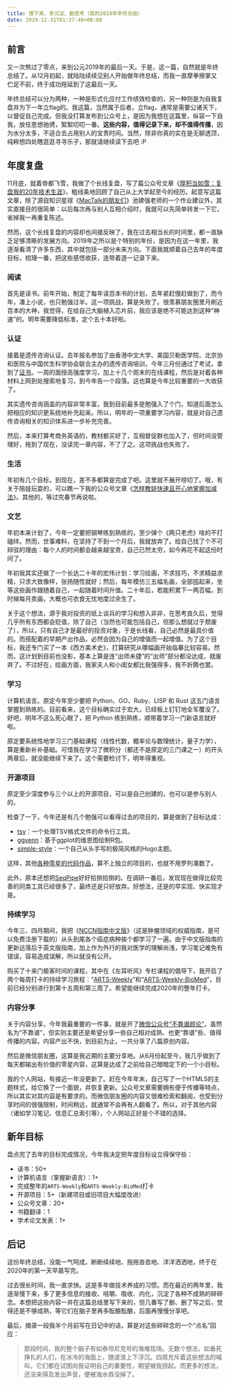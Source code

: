 ```yaml
---
title: 慢下来、多沉淀、勤思考（我的2019年年终总结）
date: 2019-12-31T01:27:40+08:00
---
```


## 前言

又一次熬过了零点，来到公元2019年的最后一天。于是，这一篇，自然就是年终总结了。从12月初起，就陆陆续续见别人开始做年终总结，而我一直摩拳擦掌又伫足不前，终于成功拖延到了这最后一天。

年终总结可以分为两种，一种是形式化应付工作绩效检查的，另一种则是为自我复盘并为下一年立flag的。我这篇，当然属于后者。立flag，通常是需要公诸天下，以督促自己完成。但我没打算发布到公众号上，是因为我想在这篇里，纵容一下自我，放任思想驰骋，絮絮叨叨一番。**这些内容，值得记录下来，却不值得传播**，因为水分太多，不适合去占用别人的宝贵时间。当然，除非你真的实在是无聊透顶，纯粹想四处瞎逛逛寻寻乐子，那就请继续读下去吧 :P

## 年度复盘

11月底，就着帝都飞雪，我做了个长线复盘，写了篇公众号文章《[厚积当如雪：复盘我的20年技术生涯](https://mp.weixin.qq.com/s/jKB6nOuVZlnu6giYc7N1Qg)》，粗线条地回顾了自己从上大学起至今的经历。起意写这篇文章，除了源自知识星球《[MacTalk的朋友们](https://t.zsxq.com/yNnAeuf)》池建强老师的一个作业建议外，其实直接目的很简单：以后每次再与别人互相介绍时，我就可以先简单转发一下它，省掉我一再重复陈述。

然而，这个长线复盘的内容却也间接反映了，我在过去相当长的时间里，都一直缺乏足够清晰的发展方向。2019年之所以是个特别的年份，是因为在这一年里，我逐渐看清了许多东西，其中就包括一部分未来方向。下面我就顺着自己去年的年度目标，梳理一番，把这些感悟收获，连带着逐一记录下来。

### 阅读

首先是读书。前年开始，制定了每年读百本书的计划，去年紧赶慢赶做到了，而今年，凑上小说，也只勉强过半。这一项挑战，算是失败了。很羡慕朋友圈里月刷近百本的大神，我觉得，在给自己大脑植入芯片前，我应该是绝不可能达到这种“神速”的。明年需要降低标准，定个五十本好啦。

### 认证

接着是遗传咨询认证。去年报名参加了由香港中文大学、美国贝勒医学院、北京协和医院与中国优生科学协会联合主办的遗传咨询培训，今年三月份通过了考试，拿到了[证书](http://localhost:1313/images/genetic-counseling-certification.jpg)。一周的面授高强度学习，加上十几个周末的在线课程，然后是对着各种材料上网到处搜索地复习，到今年告一个段落。这也算是今年比较重要的一大收获了。

其实遗传咨询涵盖的内容非常丰富，我到目前最多是勉强入了个门，知道后面怎么把相应的知识更系统地补充起来。所以，明年的一项重要学习内容，就是对自己遗传咨询相关的知识体系进一步补充完善。

然后，本来打算考商务英语的，教材都买好了，互相督促群也加入了，但时间没管理好，拖到了现在，没读完一章内容，不了了之。这项挑战也失败了。

### 生活

年初有几个目标，到现在，差不多都算是完成了吧。这里就不展开唠叨了。哦，有关于陪娃玩耍的，可以瞧一下我的公众号文章《[怎样教娃快速且开心地掌握加减法](https://mp.weixin.qq.com/s/zF6_VME4cku3_LwxrKUHGg)》。其他的，等过完春节再说啦。

### 文艺

年初本来计划了，今年一定要把钢琴练到熟练的，至少弹个《两只老虎》啥的不打磕绊。然而，世事难料，在坚持了不到一个月后，我就放弃了。给自己找了个不可辩驳的理由：每个人的时间都会越来越宝贵，自己已然太穷，如今再花不起这份时间了。

年初我其实还做了一个长达二十年的宏伟计划：学习绘画，不求技巧，不求精益求精，只求大致像样，张扬随性就好；然后，每年模仿三五幅名画，全部囤起来，坐等这些画作跟随着自己，一起随着时间升值。二十年后，若能积累下一两百幅，到时候每月卖画，大概也可衣食无忧地度过余生了。

关于这个想法，源于我对投资的纸上谈兵的学习和想入非非，在思考良久后，觉得几乎所有东西都会贬值，除了自己（当然也可能包括自己，但那么想就过于颓废了），所以，只有自己才是最好的投资对象，于是长线看，自己必然是最具价值的。而搭配着的早期产出作品，必然会因为自己的增值而一起增值。为了这个目标，我还专门买了一本《西方美术史》，打算研究从哪幅画开始临摹比较容易。然而，这计划到目前也没影，基本上算是连“出师未捷”的“出师”部分都没达成，就废弃了。不过好在，绘画方面，我家夫人和小闺女都比我强得多，我不折腾也罢。

### 学习

计算机语言。原定今年至少要把 Python、GO、Ruby、LISP 和 Rust 这五门语言掌握到熟练的。目前看来，这个目标确实过于宏大，已经板上钉钉地全军覆没了。好吧，明年不这么死心眼了，把 Python 练到熟练，顺带着学习一门新语言就好啦。

原定要系统性地学习三门基础课程（线性代数，概率论与数理统计，量子力学），算是重新补补基础。可惜我在学习了微积分（都还不是原定的三门课之一）的开头两章后，就没能继续下来了。这个需要检讨下，明年得重视。

### 开源项目

原定至少深度参与三个以上的开源项目，可以是自己创建的，也可以是参与别人的。

检查了一下，今年还是有几个勉强可以看得过去的项目的，算是做到了目标达成：

* [tsv](https://github.com/yanlinlin82/tsv)：一个处理TSV格式文件的命令行工具。
* [ggvenn](https://github.com/yanlinlin82/ggvenn)：基于ggplot的维恩图绘制R包。
* [simple-style](https://github.com/yanlinlin82/simple-style)：一个自己从头手写的极简风格的Hugo主题。

这样，其他[各种零星的代码作品](/works/)，算不上独立的项目的，也就不用罗列凑数了。

此外，原本还想把[SeqPipe](https://github.com/yanlinlin82/sesqpipe)好好拾捯拾捯的。在调研一番后，发现现在做得比较完善的同类工具已经很多了，最终还是只好放弃。好想法，还是的早实现、快实现才是。

### 持续学习

今年三、四月期间，我把《[NCCN指南中文版](https://www.nccn.org/global/international_adaptations.aspx#chinese_translations)》（这是肿瘤领域的权威指南，是可以免费注册下载的）从头到尾各个癌症病种挨个都学习了一遍。由于中文版指南的更新远落后于英文版指南，加上作为外行的我对医学的理解尚浅，学习笔记难免有错误，容易造成误解，所以就没有公开。

购买了十来门极客时间的课程，其中在《左耳听风》专栏课程的倡导下，我开启了两个每周打卡的持续学习旅程：“[ARTS-Weekly](https://github.com/yanlinlin82/ARTS-Weekly/)”和“[ARTS-Weekly-BioMed](https://github.com/yanlinlin82/ARTS-Weekly-BioMed/)”，目前已经分别进行到第十五周和第三周了。希望能继续完成2020年的整年打卡。

### 内容分享

关于内容分享，今年我最重要的一件事，就是开了[微信公众号“不靠谱颜论”](/public/)，虽然名为“不靠谱”，但实则主要还是希望分享一些自己相对成熟、也更“靠谱”些、值得传播的内容。内容产出不快，到目前为止，一共分享了八篇原创内容。

然后是微信朋友圈，这算是我近期的主要分享地。从6月份起至今，我几乎做到了每天都输出有价值的零星内容，这算是达成了之前给自己暗暗定下的一个小目标。

我的个人网站，有接近一年没更新了。赶在今年年末，自己写了一个HTML5的主题样式，给它换了一个面貌，并恢复更新。公众号文章需要拥有便于传播等特点，所以其实对其内容是有要求的。而微信朋友圈的内容又很难检索和翻阅，也受到分享时间的很强限制，时间稍远，就通常不会再有人翻看了。所以，对于其他内容（诸如学习笔记、信息汇总索引等），个人网站正好是个不错的选择。

## 新年目标

盘点完了去年的目标完成情况，今年我决定把年度目标设立得保守些：

* 读书：50+
* 计算机语言（掌握新语言）：1+
* 完成整年的`ARTS-Weekly`和`ARTS-Weekly-BioMed`打卡
* 开源项目：5+（新建项目或旧项目大幅度改进）
* 公众号文章：20+
* 书籍翻译：1
* 学术论文发表：1+

## 后记

这份年终总结，没能一气呵成，断断续续地、拖拖沓沓地、洋洋洒洒地，终于在2020年的第一天早晨写完。

过去很长时间，我一直求快。这是多年做技术养成的习惯。而在最近的两年里，我逐渐慢下来，多了更多信息的接收、咀嚼、吸收、内化，沉淀了各种不成熟的碎碎念。本想把这些内容一并在这篇总结里写下来的，但几番写了删、删了写之后，觉得还是不够成熟，等它们在脑子里再多酝酿酝酿，后面再慢慢分享吧。

最后，摘录一段我半个月前写在日记中的话，算是对这些碎碎念的一个“点名”回应：

> 那段时间，我的整个脑子有如泰坦尼克号的海难现场。无数个想法，如垂死挣扎的人们，在冰冷的海面上，随波浪上下浮沉。四周充斥着这些想法的喊叫，它们都在试图向我证明自己的重要性，期望被我捞起。而更多的想法，还没来得及发出声音，便被海水吞没掉了。
